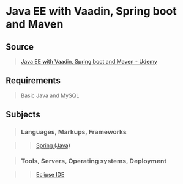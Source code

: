 # Java EE with Vaadin, Spring boot and Maven

## Source

>[Java EE with Vaadin, Spring boot and Maven - Udemy](https://www.udemy.com/java-ee-with-vaadin-spring-boot-and-maven)

## Requirements

>Basic Java and MySQL

## Subjects

>### Languages, Markups, Frameworks

>>[Spring (Java)](../subjects/spring.md)

>### Tools, Servers, Operating systems, Deployment

>>[Eclipse IDE](../subjects/ide.md)
